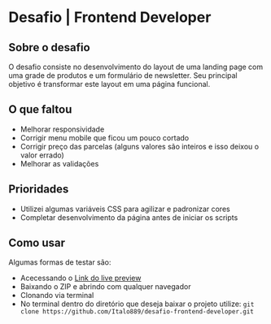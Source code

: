 # Desafio | Frontend Developer
## Sobre o desafio
O desafio consiste no desenvolvimento do layout de uma landing page com uma grade de produtos e um formulário de newsletter. Seu principal objetivo é transformar este layout em uma página funcional.

## O que faltou

- Melhorar responsividade
- Corrigir menu mobile que ficou um pouco cortado
- Corrigir preço das parcelas (alguns valores são inteiros e isso deixou o valor errado)
- Melhorar as validações

## Prioridades

- Utilizei algumas variáveis CSS para agilizar e padronizar cores
- Completar desenvolvimento da página antes de iniciar os scripts

## Como usar

Algumas formas de testar são:
- Acecessando o [Link do live preview](https://linximpulse.netlify.app/)
- Baixando o ZIP e abrindo com qualquer navegador
- Clonando via terminal
- No terminal dentro do diretório que deseja baixar o projeto utilize: ``` git clone https://github.com/Italo889/desafio-frontend-developer.git ```
